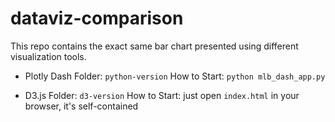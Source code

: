 # dataviz-comparison

This repo contains the exact same bar chart presented using different visualization tools.

- Plotly Dash
Folder: `python-version`
How to Start: `python mlb_dash_app.py`

- D3.js
Folder: `d3-version`
How to Start: just open `index.html` in your browser, it's self-contained